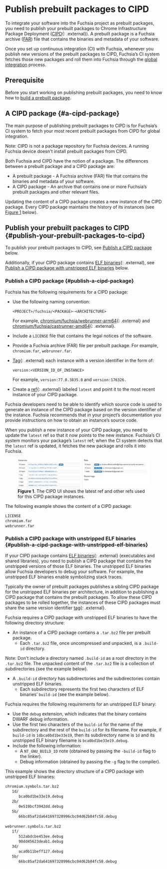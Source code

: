 # Publish prebuilt packages to CIPD

To integrate your software into the Fuchsia project as prebuilt packages,
you need to publish your prebuilt packages to
Chrome Infrastructure Package Deployment
([CIPD](https://github.com/luci/luci-go/tree/master/cipd){: .external}).
A prebuilt package is a Fuchsia archive
([FAR](/docs/concepts/source_code/archive_format.md)) file that
contains the binaries and metadata of your software.

Once you set up continuous integration (CI) with Fuchsia,
whenever you publish new versions of the prebuilt packages to CIPD,
Fuchsia’s CI system fetches those new packages and
roll them into Fuchsia through
the [global integration](https://fuchsia.googlesource.com/integration/+/refs/heads/master)
process.

## Prerequisite

Before you start working on publishing prebuilt packages,
you need to know how to
[build a prebuilt package](/docs/development/sdk/documentation/packages.md#build-package).

## A CIPD package {#a-cipd-package}

The main purpose of publishing prebuilt packages to CIPD is
for Fuchsia’s CI system to fetch your most recent prebuilt packages
from CIPD for global integration.

Note: CIPD is not a package repository for Fuchsia devices.
A running Fuchsia device doesn't install prebuilt packages from CIPD.

Both Fuchsia and CIPD have the notion of a package.
The differences between a prebuilt package and a CIPD package are:

*   A prebuilt package - A Fuchsia archive (FAR) file that
    contains the binaries and metadata of your software.
*   A CIPD package - An archive that contains
    one or more Fuchsia’s prebuilt packages and other relevant files.

Updating the content of a CIPD package creates a new instance of
the CIPD package. Every CIPD package maintains the history of its instances
(see [Figure 1](#figure-1) below).

## Publish your prebuilt packages to CIPD {#publish-your-prebuilt-packages-to-cipd}

To publish your prebuilt packages to CIPD,
see [Publish a CIPD package](#publish-a-cipd-package) below.

Additionally, if your CIPD package contains
[ELF binaries](https://en.wikipedia.org/wiki/Executable_and_Linkable_Format){: .external}, see
[Publish a CIPD package with unstripped ELF binaries](#publish-a-cipd-package-with-unstripped-elf-binaries)
below.

### Publish a CIPD package {#publish-a-cipd-package}

Fuchsia has the following requirements for a CIPD package:

*   Use the following naming convention:

    ```
    <PROJECT>/fuchsia/<PACKAGE>-<ARCHITECTURE>
    ```
    For example,
    [chromium/fuchsia/webrunner-arm64](https://chrome-infra-packages.appspot.com/p/chromium/fuchsia/webrunner-arm64/+/){: .external}
    and
    [chromium/fuchsia/castrunner-amd64](https://chrome-infra-packages.appspot.com/p/chromium/fuchsia/castrunner-amd64/+/){: .external}.
*   Include a `LICENSE` file that contains the legal notices of the software.
*   Provide a Fuchsia archive (FAR) file per prebuilt package.
    For example, `chromium.far`, `webrunner.far`.
*   [Tag](https://github.com/luci/luci-go/tree/master/cipd#tags){: .external}
    each instance with a version identifier in the form of:

    ```
    version:<VERSION_ID_OF_INSTANCE>
    ```
    For example, `version:77.0.3835.0` and `version:176326.`
*   Create a [ref](https://github.com/luci/luci-go/tree/master/cipd#refs){: .external}
    labeled `latest` and point it to the most recent instance of your CIPD package.

Fuchsia developers need to be able to identify which source code is used to
generate an instance of the CIPD package
based on the version identifier of the instance.
Fuchsia recommends that in your project’s documentation
you provide instructions on how to obtain an instance’s source code.

When you publish a new instance of your CIPD package,
you need to update the `latest` ref so that it now points to the new instance.
Fuchsia’s CI system monitors your package’s `latest` ref;
when the CI system detects that the `latest` ref is updated,
it fetches the new package and rolls it into Fuchsia.

<a name="figure-1"></a>
<figure>
  <img src="/docs/images/development/prebuilt_packages/publish-prebuilt-packages-to-fuchsia-00.png"
       alt="The latest ref and other refs shown in the CIPD UI">
  <figcaption><b>Figure 1</b>. The CIPD UI shows
  the latest ref and other refs used for this CIPD package instances.</figcaption>
</figure>

The following example shows the content of a CIPD package:

```
LICENSE
chromium.far
webrunner.far
```

### Publish a CIPD package with unstripped ELF binaries {#publish-a-cipd-package-with-unstripped-elf-binaries}

If your CIPD package contains
[ELF binaries](https://en.wikipedia.org/wiki/Executable_and_Linkable_Format){: .external}
(executables and shared libraries),
you need to publish a CIPD package that contains the unstripped versions of those ELF binaries.
The unstripped ELF binaries allow Fuchsia developers to debug your software.
For example, the unstripped ELF binaries enable symbolizing stack traces.

Typically the owner of prebuilt packages publishes
a sibling CIPD package for the unstripped ELF binaries per architecture,
in addition to publishing a CIPD package that contains the prebuilt packages.
To allow these CIPD packages to be rolled together,
the instances of these CIPD packages must share the same version identifier
[tag](https://github.com/luci/luci-go/tree/master/cipd#tags){: .external}.

Fuchsia requires a CIPD package with unstripped ELF binaries
to have the following directory structure:

*   An instance of a CIPD package contains a `.tar.bz2` file per prebuilt package.
    *   Each `.tar.bz2` file, once uncompressed and unpacked, is a `.build-id` directory.

Note: Don't include a directory named `.build-id` as a root directory in the
`.tar.bz2` file. The unpacked content of the `.tar.bz2`
file is a collection of subdirectories (see the example below).

*   A `.build-id` directory has subdirectories and
    the subdirectories contain unstripped ELF binaries.
    *   Each subdirectory represents
        the first two characters of ELF binaries’ `build-id` (see the example below).

Fuchsia requires the following requirements for an unstripped ELF binary:

*   Use the `debug` extension, which indicates that the binary contains
    DWARF debug information.
*   Use the first two characters of the `build-id` for the name of
    the subdirectory and the rest of the `build-id` for its filename.
    For example, if `build-id` is `1dbca0bd1be33e19`,
    then its subdirectory name is `1d` and
    its unstripped ELF binary filename is `bca0bd1be33e19.debug`.
*   Include the following information:
    *   A `NT_GNU_BUILD_ID` note
        (obtained by passing the `-build-id` flag to the linker).
    *   Debug information
        (obtained by passing the `-g` flag to the compiler).

This example shows the directory structure of a CIPD package
with unstripped ELF binaries:

```none
chromium.symbols.tar.bz2
   1d/
      bca0bd1be33e19.debug
   2b/
      0e519bcf3942dd.debug
   5b/
      66bc85af2da641697328996cbc04d62b84fc58.debug

webrunner.symbols.tar.bz2
   1f/
      512abdcbe453ee.debug
      90dd45623deab1.debug
   3d/
      aca0b11beff127.debug
   5b/
      66bc85af2da641697328996cbc04d62b84fc58.debug
```
